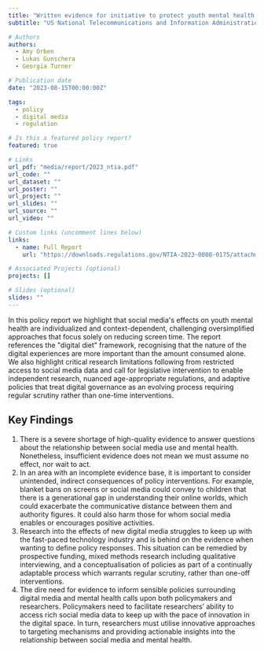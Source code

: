 ```yaml
---
title: "Written evidence for initiative to protect youth mental health, safety, and privacy online"
subtitle: "US National Telecommunications and Information Administration"

# Authors
authors:
  - Amy Orben
  - Lukas Gunschera
  - Georgia Turner

# Publication date
date: "2023-08-15T00:00:00Z"

tags:
  - policy
  - digital media
  - regulation

# Is this a featured policy report?
featured: true

# Links
url_pdf: "media/report/2023_ntia.pdf"
url_code: ""
url_dataset: ""
url_poster: ""
url_project: ""
url_slides: ""
url_source: ""
url_video: ""

# Custom links (uncomment lines below)
links:
  - name: Full Report
    url: "https://downloads.regulations.gov/NTIA-2023-0008-0175/attachment_1.pdf"

# Associated Projects (optional)
projects: []

# Slides (optional)
slides: ""
---
```


In this policy report we highlight that social media's effects on youth mental health are individualized and context-dependent, challenging oversimplified approaches that focus solely on reducing screen time. The report references the "digital diet" framework, recognising that the nature of the digital experiences are more important than the amount consumed alone. We also highlight critical research limitations following from restricted access to social media data and call for legislative intervention to enable independent research, nuanced age-appropriate regulations, and adaptive policies that treat digital governance as an evolving process requiring regular scrutiny rather than one-time interventions.

## Key Findings

1. There is a severe shortage of high-quality evidence to answer questions about the relationship between social media use and mental health. Nonetheless, insufficient evidence does not mean we must assume no effect, nor wait to act.
2. In an area with an incomplete evidence base, it is important to consider unintended, indirect consequences of policy interventions. For example, blanket bans on screens or social media could convey to children that there is a generational gap in understanding their online worlds, which could exacerbate the communicative distance between them and authority figures. It could also harm those for whom social media enables or encourages positive activities.
3. Research into the effects of new digital media struggles to keep up with the fast-paced technology industry and is behind on the evidence when wanting to define policy responses. This situation can be remedied by prospective funding, mixed methods research including qualitative interviewing, and a conceptualisation of policies as part of a continually adaptable process which warrants regular scrutiny, rather than one-off interventions.
4. The dire need for evidence to inform sensible policies surrounding digital media and mental health calls upon both policymakers and researchers. Policymakers need to facilitate researchers’ ability to access rich social media data to keep up with the pace of innovation in the digital space. In turn, researchers must utilise innovative approaches to targeting mechanisms and providing actionable insights into the relationship between social media and mental health.
